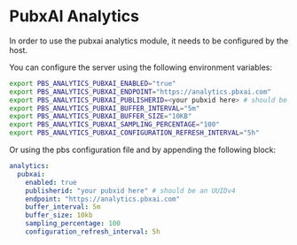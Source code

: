 # PubxAI Analytics

In order to use the pubxai analytics module, it needs to be configured by the host.

You can configure the server using the following environment variables:

```bash
export PBS_ANALYTICS_PUBXAI_ENABLED="true"
export PBS_ANALYTICS_PUBXAI_ENDPOINT="https://analytics.pbxai.com"
export PBS_ANALYTICS_PUBXAI_PUBLISHERID=<your pubxid here> # should be an UUIDv4
export PBS_ANALYTICS_PUBXAI_BUFFER_INTERVAL="5m"
export PBS_ANALYTICS_PUBXAI_BUFFER_SIZE="10KB"
export PBS_ANALYTICS_PUBXAI_SAMPLING_PERCENTAGE="100"
export PBS_ANALYTICS_PUBXAI_CONFIGURATION_REFRESH_INTERVAL="5h"
```

Or using the pbs configuration file and by appending the following block:

```yaml
analytics:
  pubxai:
    enabled: true
    publisherid: "your pubxid here" # should be an UUIDv4
    endpoint: "https://analytics.pbxai.com"
    buffer_interval: 5m
    buffer_size: 10kb
    sampling_percentage: 100
    configuration_refresh_interval: 5h
```